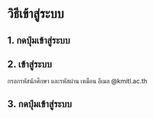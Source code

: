 # วิธีเข้าสู่ระบบ
## 1. กดปุ่มเข้าสู่ระบบ
## 2. เข้าสู่ระบบ
 กรอกรหัสนักศึกษา และรหัสผ่าน เหมือน อีเมล @kmitl.ac.th
## 3. กดปุ่มเข้าสู่ระบบ

